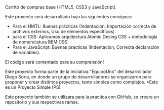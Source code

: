 Carrito de compras base (HTML5, CSS3 y JavaScript). 

Este proyecto será desarrollado bajo las siguientes consignas: 

- Para el HMTL: Buenas prácticas (Indentacion, Importación correcta de archivos externos, Uso de elementos específicos).   
- para el CSS: Aplicamos arquitectura Atomic Desing CSS +  metodología de nomenclatura BEM CSS.
- Para el JavaScript: Buenas practicas (Indentacion, Correcta declaración de variables).

El código será comentado para su comprensión!   

Este proyecto forma parte de la iniciativa "EquipoUno" del desarrollador Diego Soria, en donde un grupo de desarrolladores se organizaron para proponer y crear distintos proyectos, tanto simples como complejos. 
*Este es un Proyecto Simple (PS) 

Este proyecto también se utilizara para la practica con GitHub, se creara un repositorio y sus respectivas ramas. 